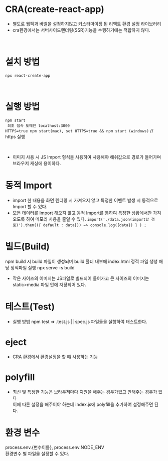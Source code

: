 # CRA(create-react-app)

- 별도로 웹펙과 바벨을 설정하지않고 커스터마이징 된 리액트 환경 설정 라이브러리
- cra환경에서는 서버사이드렌더링(SSR)기능을 수행하기에는 적합하지 않다.

 <br/>

# 설치 방법

`npx react-create-app`

 <br/>
 
 # 실행 방법
 ``` npm start ```  <br/>
 ``` 최초 접속 도메인 localhost:3000``` <br/>
 ``` HTTPS=true npm start(mac), set HTTPS=true && npm start (windows) ``` // https 실행


<br/>

- 이미지 사용 시 JS Import 형식을 사용하여 사용해야 해쉬값으로 경로가 들어가며 브라우저 캐싱에 용이하다.

# 동적 Import

- import 한 내용을 화면 렌더링 시 가져오지 않고 특정한 이벤트 발생 시 동적으로 Import 할 수 있다.
- 모든 데이터를 Import 해오지 않고 동적 Import를 통하여 특정한 상황에서만 가져오도록 하여 메모리 사용을 줄일 수 있다.
  `import('./data.json(import할 경로)').then(({ default : data})) => console.log({data}) } ) ;`

# 빌드(Build)

npm build 시 build 파일이 생성되며 build 폴더 내부에 index.html 정적 파일 생성
해당 정적파일 실행 npx serve -s build

- 작은 사이즈의 이미지는 JS파일로 빌드되어 들어가고 큰 사이즈의 이미지는 static>media 파일 안에 저장되어 있다.

# 테스트(Test)

- 실행 방법 npm test => .test.js || spec.js 파일들을 실행하여 태스트한다.

# eject
- CRA 환경에서 환경설정을 할 떄 사용하는 기능

# polyfill
 - 최신 및 특정한 기능은 브라우저마다 지원을 해주는 경우가있고 안해주는 경우가 있다 <br/>
   이에 따른 설정을 해주어야 하는데 index.js에 polyfill을 추가하여 설정해주면 된다.

# 환경 변수
  process.env.{변수이름}, process.env.NODE_ENV  <br/>
  환경변수 별 파일을 설정할 수 있다.